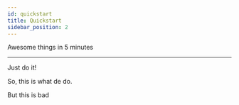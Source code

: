 ```yaml
---
id: quickstart
title: Quickstart
sidebar_position: 2
---
```


Awesome things in 5 minutes

---

Just do it!

So, this is what de do.

But this is bad
